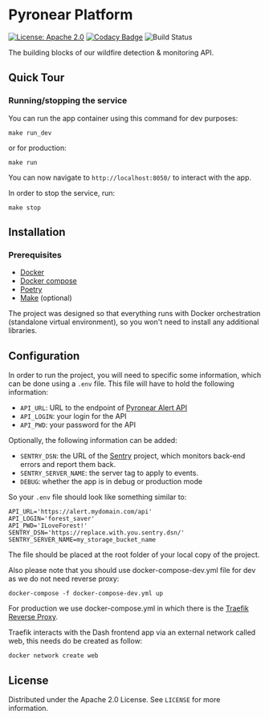 # Pyronear Platform
[![License: Apache 2.0](https://img.shields.io/badge/License-Apache%202.0-blue.svg)](LICENSE) [![Codacy Badge](https://app.codacy.com/project/badge/Grade/0e4490e06eaf41a3a5faea69dad5caa9)](https://www.codacy.com/gh/pyronear/pyro-platform/dashboard?utm_source=github.com&amp;utm_medium=referral&amp;utm_content=pyronear/pyro-platform&amp;utm_campaign=Badge_Grade) ![Build Status](https://github.com/pyronear/pyro-platform/workflows/dash-project/badge.svg)

The building blocks of our wildfire detection & monitoring API.


## Quick Tour

### Running/stopping the service

You can run the app container using this command for dev purposes:

```shell
make run_dev
```

or for production:

```shell
make run
```

You can now navigate to `http://localhost:8050/` to interact with the app.

In order to stop the service, run:
```shell
make stop
```

## Installation

### Prerequisites

- [Docker](https://docs.docker.com/engine/install/)
- [Docker compose](https://docs.docker.com/compose/)
- [Poetry](https://python-poetry.org/)
- [Make](https://www.gnu.org/software/make/) (optional)

The project was designed so that everything runs with Docker orchestration (standalone virtual environment), so you won't need to install any additional libraries.

## Configuration

In order to run the project, you will need to specific some information, which can be done using a `.env` file.
This file will have to hold the following information:
- `API_URL`: URL to the endpoint of [Pyronear Alert API](https://github.com/pyronear/pyro-api)
- `API_LOGIN`: your login for the API
- `API_PWD`: your password for the API

Optionally, the following information can be added:
- `SENTRY_DSN`: the URL of the [Sentry](https://sentry.io/) project, which monitors back-end errors and report them back.
- `SENTRY_SERVER_NAME`: the server tag to apply to events.
- `DEBUG`: whether the app is in debug or production mode

So your `.env` file should look like something similar to:
```
API_URL='https://alert.mydomain.com/api'
API_LOGIN='forest_saver'
API_PWD='ILoveForest!'
SENTRY_DSN='https://replace.with.you.sentry.dsn/'
SENTRY_SERVER_NAME=my_storage_bucket_name
```

The file should be placed at the root folder of your local copy of the project.

Also please note that you should use docker-compose-dev.yml file for dev as we do not need reverse proxy:

```shell
docker-compose -f docker-compose-dev.yml up
```

For production we use docker-compose.yml in which there is the [Traefik Reverse Proxy](https://traefik.io/traefik/).

Traefik interacts with the Dash frontend app via an external network called web, this needs do be created as follow:

```shell
docker network create web
```


## License

Distributed under the Apache 2.0 License. See `LICENSE` for more information.
